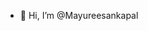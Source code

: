 - 👋 Hi, I’m @Mayureesankapal


<!---
Mayureesankapal/Mayureesankapal is a ✨ special ✨ repository because its `README.md` (this file) appears on your GitHub profile.
You can click the Preview link to take a look at your changes.
--->
